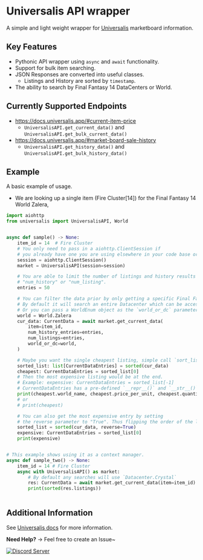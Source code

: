 # Universalis API wrapper
A simple and light weight wrapper for [Universalis](https://universalis.app) marketboard information.


## Key Features
- Pythonic API wrapper using `async` and `await` functionality.
- Support for bulk item searching.
- JSON Responses are converted into useful classes.
    - Listings and History are sorted by `timestamp`.
- The ability to search by Final Fantasy 14 DataCenters or World.



## Currently Supported Endpoints

- https://docs.universalis.app/#current-item-price
    - `UniversalisAPI.get_current_data()` and `UniversalisAPI.get_bulk_current_data()`
- https://docs.universalis.app/#market-board-sale-history
    - `UniversalisAPI.get_history_data()` and `UniversalisAPI.get_bulk_history_data()`


## Example
A basic example of usage.
- We are looking up a single item (Fire Cluster[14]) for the Final Fantasy 14 World Zalera,

```py
import aiohttp
from universalis import UniversalisAPI, World


async def sample() -> None:
    item_id = 14  # Fire Cluster
    # You only need to pass in a aiohttp.ClientSession if
    # you already have one you are using elsewhere in your code base or have a Pool/etc..
    session = aiohttp.ClientSession()
    market = UniversalisAPI(session=session)

    # You are able to limit the number of listings and history results by setting
    # "num_history" or "num_listing".
    entries = 50

    # You can filter the data prior by only getting a specific Final Fantasy 14 World
    # By default it will search an entire Datacenter which can be accessed via `<UniversalisAPI>.default_datacenter`
    # Or you can pass a WorldEnum object as the `world_or_dc` parameter.
    world = World.Zalera
    cur_data: CurrentData = await market.get_current_data(
        item=item_id,
        num_history_entries=entries,
        num_listings=entries,
        world_or_dc=world,
    )

    # Maybe you want the single cheapest listing, simple call `sort_listings` and get the first entry.
    sorted_list: list[CurrentDataEntries] = sorted(cur_data)
    cheapest: CurrentDataEntries = sorted_list[0]
    # Then the most expensive listing would be at the end.
    # Example: expensive: CurrentDataEntries = sorted_list[-1]
    # CurrentDataEntries has a pre-defined `__repr__()` and `__str__()`` to return useful attributes if desired.
    print(cheapest.world_name, cheapest.price_per_unit, cheapest.quantity)
    # or
    # print(cheapest)

    # You can also get the most expensive entry by setting
    # the reverse parameter to "True". Thus flipping the order of the listings.
    sorted_list = sorted(cur_data, reverse=True)
    expensive: CurrentDataEntries = sorted_list[0]
    print(expensive)


# This example shows using it as a context manager.
async def sample_two() -> None:
    item_id = 14 # Fire Cluster
    async with UniversalisAPI() as market:
        # By default any searches will use `Datacenter.Crystal`
        res: CurrentData = await market.get_current_data(item=item_id)
        print(sorted(res.listings))
 
```


## Additional Information

See [Universalis docs](https://docs.universalis.app/) for more information.

**Need Help?** -> Feel free to create an Issue~


<div align="left">
    <a href="https://discord.gg/BtNyU8DFtt"><img src='https://img.shields.io/discord/705500489248145459?color=blue&label=Discord&logo=Discord%20Server&logoColor=green' alt='Discord Server'></a>
</div>
